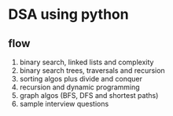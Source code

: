 # DSA using python

## flow
1. binary search, linked lists and complexity
2. binary search trees, traversals and recursion
3. sorting algos plus divide and conquer
4. recursion and dynamic programming
5. graph algos (BFS, DFS and shortest paths)
6. sample interview questions